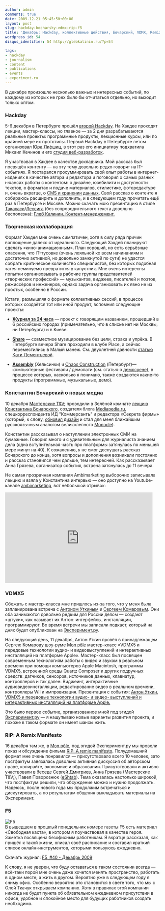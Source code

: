 ```yaml
---
author: admin
comments: true
date: 2009-12-21 05:45:50+00:00
layout: post
slug: hackday-bocharsky-vdmx-rip-f5
title: 'Декабрь: Hackday, коллективные действия, Бочарский, VDMX, Remix Manifesto и F5'
wordpress_id: 54
disqus_identifier: 54 http://glebkalinin.ru/?p=54

tags:
- hackday
- journalism
- content
- publications
- events
- experiment-ru
---
```


В декабре произошло несколько важных и интересных событий, по каждому из которых не грех было бы отчитаться отдельно, но выходит только оптом.

<!-- more -->



### Hackday



5-6 декабря в Петербурге прошёл [второй Hackday](http://spb.hackday.ru/). На Хакдее проходят лекции, мастер-классы, но главное — за 2 дня разрабатываются реальные проекты: программные продукты, лекционные курсы, или по крайней мере их прототипы. Первый Hackday в Петербурге летом организовал [Юра Лифшиц](http://yury.name/), в этот раз его инициативу подхватила Михаил Кечинов и его [студия веб-разработок](http://www.mkechinov.ru/). 

Я участвовал в Хакдее в качестве докладчика. Мой рассказ был посвящён контенту — на эту тему довольно редко говорят на IT-событиях. Я постарался просуммировать свой опыт работы в интернет-изданиях в качестве автора и редактора и поговорил о самых разных нюансах работы с контентом: о дизайне, юзебилити и доступности текстов, о форматах и подаче материалов, стилистике, фоторедактуре и, очень вкратце, о [CMS и хранении данных](http://glebkalinin.ru/content-management-vs-web-publishing/). Свой рассказ о контенте я собираюсь расширить и дополнить, и в следующем году прочитать ещё раз в Петербурге и Москве. Можно скачать мою презентацию в стиле [Такахаси](http://en.wikipedia.org/wiki/Takahashi_method)/[Лессига](http://en.wikipedia.org/wiki/Lawrence_Lessig) (без сопроводительного текста довольно бесполезна): [Глеб Калинин. Контент-менеджемент.](http://spb.hackday.ru/assets/files/content.pdf)



### Творческая коллаборация



Формат Хакдея мне очень симпатичен, хотя в силу ряда причин воплощение далеко от идеального. Следующий Хакдей планируют сделать «кино-анимационным». План хороший, но есть серьёзные опасения, что IT-тусовке (очень лояльной ко всем начинаниям и достаточно активной, но довольно замкнутой по сути) не удастся собрать критическое количество специалистов, без которых подобная затея неминуемо превратится в капустник. Мне очень интересны попытки организовывать в рабочие группы представителей «творческих профессий» — музыкантов, виджеев, писателей и поэтов, режиссёров и  инженеров, однако задача организовать их явно не из простых, особенно в России.

Кстати, размышляя о формате коллективных сессий, в процессе которых создаётся тот или иной продукт, вспомнил следующие проекты:


	

  * **[Журнал за 24 часа](http://24-mag.ru/)** — проект с говорящим названием, прошедший в 6 российских городах (примечательно, что в списке нет ни Москвы, ни Петербурга) и в Киеве.


  * **[Share](http://sharespb.spb.ru/)** — совместное музицирование без цели, страха и упрёка. В Петербурге вечера Share проходили в клубе Place, а сейчас переместились в Малый манеж. См. двухлетней давности [статью Кати Дементьевой](http://www.afisha.ru/article/81/).


  * **[Assembly](http://www.assembly.org/)** (Хельсинки) и [Chaos Construction](http://party.cc.org.ru/) (Петербург)— компьютерные фестивали / демопати (см. статью о [демосцене](http://ru.wikipedia.org/wiki/%D0%94%D0%B5%D0%BC%D0%BE%D1%81%D1%86%D0%B5%D0%BD%D0%B0)), в процессе которых, насколько  я понимаю, также создаются какие-то продукты (программные, музыкальные, демо). 








### Константин Бочарский о новых медиа



10 декабря [Мастерские T&V;](http://twitter.com/masterskie_tnv) проводили в Зелёной комнате [лекцию Константина Бочарского](http://theoryandpractice.ru/seminars/2574-master-klass-konstantina-bocharskogo-internet-protiv-gazet-schyt-2-0-10-12), создателя блога [Mediapedia.ru](http://mediapedia.ru), спецкорреспондента ИД "Коммерсантъ" и редактора «Секрета фирмы»  (который, к слову, [обновил дизайн](http://dimabarbanel.com/editorial/sekret-firmy-draft) и стал для меня ближайшим русскоязычным аналогом великолепного [Monocle](http://monocle.com)). 

Константин рассказывал о наступлении электронных СМИ на бумажные. Говорил много и с удивительным для журналиста знанием дела (одна вступительная часть про платформы затянулась по меньшей мере минут на 40). К сожалению, я не смог дослушать рассказ Бочарского до конца, хотя вопросы и дополнения возникали постоянно и рассказ становился чем дальше, тем интересней. Как рассказывает Анна Грязева, организатор события, встреча затянулась до 11 вечера.

Не самая прозрачная компания Ambimarketing выборочно записывала лекцию и взяла у Константина интервью — оно доступно на Youtube-канале [ambimarketing](http://www.youtube.com/user/ambimarketing), вот небольшой отрывок:

<object width="480" height="295"><param name="movie" value="http://www.youtube.com/v/vOYyQdXkqXE&hl=ru_RU&fs=1&"></param><param name="allowFullScreen" value="true"></param><param name="allowscriptaccess" value="always"></param><embed src="http://www.youtube.com/v/vOYyQdXkqXE&hl=ru_RU&fs=1&" type="application/x-shockwave-flash" allowscriptaccess="always" allowfullscreen="true" width="480" height="295"></embed></object>



### VDMX5



Сбежать с мастер-класса мне пришлось из-за того, что у меня была запланирована встреча с [Антоном Уткиным](http://aienn.com/) и [Сергеем Комаровым](http://outoff.ru). Они оба занимаются довольно редким для России делом — создают «штуки», как называет их Антон: интерфейсы, инсталляции, программируют. Во время встречи мы записали подкаст, который на днях будет опубликован на [Эксперимент.ру](http://experiment.ru).

На следующий день, 11 декабря, Антон Уткин провёл в принадлежащем Сергею Комарову шоу-руме [Mon pôle](http://monpole.com/) мастер-класс «VDMX5 и передовые технологии аудио- и видеовыступлений и интерактивных инсталляций на платформе Apple». Мастер-класс был посвящен современным технологиям работы с видео и звуком в реальном времени при помощи компьютеров Apple Macintosh, программы VDMX5, встроенной среды Quartz Composer и других подручных средств: датчиков, сенсоров, источников данных, клавиатур, контроллеров и так далее. Виджеинг, интерактивные аудиовидеоинсталляции, редактирование видео в реальном времени, контроллеры Wii и импровизация. Презентация с события: [Антон Уткин. VDMX5 и передовые технологии аудио- и видео- выступлений и интерактивных инсталляций на платформе Apple.](http://thalient.in/terfaces/vdmx5/vdmx5lecture1.pdf)

Это было первое событие, организованное мной под эгидой [Эксперимент.ру](http://experiment.ru/) — я нащупываю новые варианты развития проекта, и похоже в таком формате он имеет шансы жить.



### RiP: A Remix Manifesto



16 декабря там же, в [Mon pôle](http://monpole.com/), под эгидой Эксперимент.ру мы провели показ и обсуждение фильма [RIP: A remix manifesto](http://experiment.ru/culture/rip-a-remix-manifesto/). Полудомашний формат мне очень понравился — присутствовало всего 10 человек, зато постфактум завязалась довольно активная дискуссия об авторском праве, копирайте, экономике и образовании. Присутствовали и активно участвовали в беседе [Сергей Дмитриев](http://sergey-dmitriev.moikrug.ru/), Анна Грязева (Мастерские T&V;), Павел Поворознюк ([eShtab](http://www.e-shtab.ru/blog/user/3178/user)). Тема оказалась настолько широкой, что постфактум решили, что обсуждение можно и нужно продолжать. Надеюсь, после нового года мы продолжим встречаться и дискутировать, а по результатам общения выкладывать материалы на Эксперимент.



### F5







![F5](http://glebkalinin.ru/featured/2009/12/f5.png)  
В вышедшем в прошлый понедельник номере газеты F5 есть материал «Свободная каста», в котором я поучаствовал в качестве героя. Заметка посвящена безофисным работникам. Я вкратце рассказал, как пришёл к такой жизни, описал своё расписание и составил краткий список онлайн-инструментов, которыми пользуюсь ежедневно. 



Скачать журнал: [F5, #40 - Декабрь 2009](http://www.f5.ru/magazine/download/f5_newspaper_n40_14_12_2009.pdf)






К слову, я не уверен, что буду оставаться в таком состоянии всегда — всё-таки порой мне очень даже хочется менять пространство, работать в одном месте, а жить в другом. Вероятно уже в следующем году я сниму офис. Особенно вероятно это становится в свете того, что мы с Олей Ткачук открываем компанию. Хотя в правилах этой компании никогда не будет пункта об обязательном ежедневном присутствии в офисе, удобное и спокойное место для будущих работников создать необходимо.

